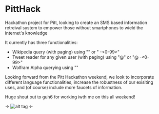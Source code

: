PittHack
========

Hackathon project for Pitt, looking to create an SMS based information retreival system to empower those without smartphones to wield the internet's knowledge


It currently has three functionalities:
  - Wikipedia query (with paging) using "<query>" or "<query> -<0-99>"
  - Tweet reader for any given user (with paging) using "@<username>" or "@<username> -<0-99>"
  - Wolfram Alpha querying using "<query>"
  
  
Looking forward from the Pitt Hackathon weekend, we look to incorporate different language functionalities, increase the robustness of our exisiting uses, and (of course) include more faucets of information.



Huge shout out to guh6 for working iwth me on this all weekend!




-> ![alt tag](http://images.electricfairground.com/Myra-Kassim-In-the-absence-of-information-we-jump-to-the-worst-conclusions-Framed-Quote-780.png) <-
